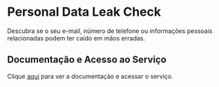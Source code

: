 # Personal Data Leak Check

Descubra se o seu e-mail, número de telefone ou informações pessoais relacionadas podem ter caído em mãos erradas.

## Documentação e Acesso ao Serviço

Clique [aqui](https://cybernews.com/personal-data-leak-check) para ver a documentação e acessar o serviço.